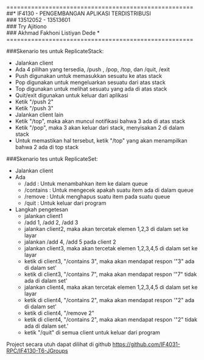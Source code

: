 =====================================================<br>
##*   IF4130 - PENGEMBANGAN APLIKASI TERDISTRIBUSI   *<br>
###*             13512052 - 13513601                 *<br>
###*                Try Ajitiono                     *<br>
###*        Akhmad Fakhoni Listiyan Dede             *<br>
=====================================================<br>

###Skenario tes untuk ReplicateStack: <br>

- Jalankan client<br>
- Ada 4 pilihan yang tersedia, /push <x>, /pop, /top, dan /quit, /exit<br>
- Push digunakan untuk memasukkan sesuatu ke atas stack<br>
- Pop digunakan untuk mengeluarkan sesuatu dari atas stack<br>
- Top digunakan untuk melihat sesuatu yang ada di atas stack<br>
- Quit/exit digunakan untuk keluar dari aplikasi<br>
- Ketik "/push 2"<br>
- Ketik "/push 3"<br>
- Jalankan client lain<br>
- Ketik "/top", maka akan muncul notifikasi bahwa 3 ada di atas stack<br>
- Ketik "/pop", maka 3 akan keluar dari stack, menyisakan 2 di dalam stack<br>
- Untuk memastikan hal tersebut, ketik "/top" yang akan menampilkan bahwa 2 ada di top stack<br>

###Skenario tes untuk ReplicateSet: <br>
- Jalankan client<br>
- Ada <br>
	- /add		: Untuk menambahkan item ke dalam queue<br>
	- /contains	: Untuk mengecek apakah suatu item ada di dalam queue<br>
	- /remove	: Untuk menghapus suatu item pada suatu queue<br>
	- /quit		: Untuk keluar dari program<br>
- Langkah pengetesan<br>
	- jalankan client1<br>
	- /add 1, /add 2, /add 3<br>
	- jalankan client2, maka akan tercetak elemen 1,2,3 di dalam set ke layar<br>
	- jalankan /add 4, /add 5 pada client 2<br>
	- jalankan client3, maka akan tercetak elemen 1,2,3,4,5 di dalam set ke layar<br>
	- ketik di client3, "/contains 3", maka akan mendapat respon '"3" ada di dalam set'<br>
	- ketik di client3, "/contains 7", maka akan mendapat respon '"7" tidak ada di dalam set'<br>
	- jalankan client4, maka akan tercetak elemen 1,2,3,4,5 di dalam set ke layar<br>
	- ketik di client4, "/contains 2", maka akan mendapat respon '"2" ada di dalam set'<br>
	- ketik di client4, "/remove 2"<br>
	- ketik di client4, "/contains 2", maka akan mendapat respon '"2" tidak ada di dalam set.'<br>
	- ketik "/quit" di semua client untuk keluar dari program<br>

Project secara utuh dapat dilihat di github https://github.com/IF4031-RPC/IF4130-T6-JGroups
